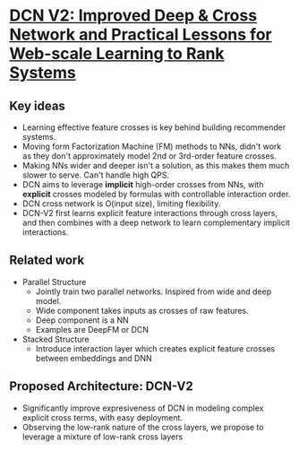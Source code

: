 # [DCN V2: Improved Deep & Cross Network and Practical Lessons for Web-scale Learning to Rank Systems](https://arxiv.org/pdf/2008.13535.pdf)

## Key ideas
* Learning effective feature crosses is key behind building recommender systems. 
* Moving form Factorization Machine (FM) methods to NNs, didn't work as they don't approximately model 2nd or 3rd-order feature crosses.
* Making NNs wider and deeper isn't a solution, as this makes them much slower to serve. Can't handle high QPS.
* DCN aims to leverage **implicit** high-order crosses from NNs, with **explicit** crosses modeled by formulas with controllable interaction order.
* DCN cross network is O(input size), limiting flexibility. 
* DCN-V2 first learns explicit feature interactions through cross layers, and then combines with a deep network to learn complementary implicit interactions.

## Related work
* Parallel Structure
  - Jointly train two parallel networks. Inspired from wide and deep model.
  - Wide component takes inputs as crosses of raw features. 
  - Deep component is a NN
  - Examples are DeepFM or DCN
* Stacked Structure
  - Introduce interaction layer which creates explicit feature crosses between embeddings and DNN

## Proposed Architecture: DCN-V2
* Significantly improve expresiveness of DCN in modeling complex explicit cross terms, with easy deployment.
* Observing the low-rank nature of the cross layers, we propose to leverage a mixture of low-rank cross layers

